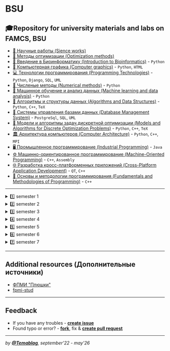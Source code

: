 # BSU
🎓Repository for university materials and labs on FAMCS, BSU
---

- [📃 Научные работы (Sience works)](https://github.com/TemaBlag/BSU/tree/main/science_works)
- [🎯 Методы оптимизации (Optimization methods)](https://github.com/TemaBlag/BSU/tree/main/optimization_methods)
- [:dna: Введение в Биоинформатику (Introduction to Bioinformatics)](https://github.com/TemaBlag/BSU/tree/main/bioinformatics) - `Python`
- [🎨 Компьютерная графика (Computer graphics)](https://github.com/TemaBlag/BSU/tree/main/computer_graphics) - `Python`, `HTML`
- [💻 Технологии программирования (Programming Technologies)](https://github.com/TemaBlag/TechKing) - `Python`, `Django`, `SQL`, `UML`
- [:abacus: Численые методы (Numerical methods)](https://github.com/TemaBlag/BSU/tree/main/numerical_methods) - `Python`
- [🤖 Машинное обучение и анализ данных (Machine learning and data analysis)](https://github.com/TemaBlag/Yandex_SDA/tree/main/ML_part1) - `Python`
- [🧩 Алгоритмы и структуры данных (Algorithms and Data Structures)](https://github.com/TemaBlag/BSU/tree/main/algorithms_and_ds) - `Python`, `C++`, `TeX`
- [💾 Системы управления базами данных (Database Management System)](https://github.com/TemaBlag/BSU/tree/main/database_management_system) - `PostgreSql`, `SQL`, 
 `UML`
- [📐 Модели и алгоритмы задач дискретной оптимизации (Models and Algorithms for Discrete Optimization Problems)](https://github.com/TemaBlag/BSU/tree/main/models_and_algorithms) - `Python`, `C++`, `TeX`
- [🏛️ Архитектура компьютеров (Computer Architecture)](https://github.com/TemaBlag/BSU/tree/main/computer_architecture) - `Python`, `C++`, `MPI`
- [🖥️ Промышленное программирование (Industrial Programming)](https://github.com/TemaBlag/BSU/tree/main/industrial_programming) - `Java`
- [⚙️ Машинно-ориентированное программирование (Machine-Oriented Programming)](https://github.com/TemaBlag/BSU/tree/main/machine_oriented) - `C++`, `Assembly`
- [🌐 Разработка кросс-платформенных приложений (Cross-Platform Application Development)](https://github.com/TemaBlag/BSU/tree/main/cross_platform) - `QT`, `C++`
- [📖 Основы и методологии программирования (Fundamentals and Methodologies of Programming)](https://github.com/TemaBlag/BSU/tree/main/fundamentals) - `C++`

---

<details>
<summary>1️⃣ semester 1</summary>

- [Differential and integral calculus	(_Дифференциальное и интегральное исчисление_)](https://github.com/TemaBlag/BSU/tree/main/dif_and_int_calcus)
- [📖 Fundamentals and Methodologies of programming	(_Основы и методологии программирования_)](https://github.com/TemaBlag/BSU/tree/main/fundamentals)
- [Analytical geometry (_Аналитическая геометрия_)](https://github.com/TemaBlag/BSU/tree/main/algebra_and_geometry)
- [English (_Английский язык_)](https://github.com/TemaBlag/BSU/tree/main/english)
- [Discrete mathematics and mathematical logic	(_Дискретная математика и математическая логика_)](https://github.com/TemaBlag/BSU/tree/main/discrete_math_and_logic)
- [Fundamentals of Higher Algebra (_Основы высшей алгебры_)](https://github.com/TemaBlag/BSU/tree/main/algebra_and_geometry)

</details>

<details>
<summary>2️⃣ semester 2</summary>

- [Differential and integral calculus	(_Дифференциальное и интегральное исчисление_)](https://github.com/TemaBlag/BSU/tree/main/dif_and_int_calcus)
- [Linear algebra (_Линейная алгебра_)](https://github.com/TemaBlag/BSU/blob/main/algebra_and_geometry/README.md)
- [English (_Английский язык_)](https://github.com/TemaBlag/BSU/tree/main/english)
- [⚙️ Machine-oriented programming	(_Машинно-ориентированное программирование_)](https://github.com/TemaBlag/BSU/tree/main/machine_oriented)			 
- [Discrete mathematics and mathematical logic	(_Дискретная математика и математическая логика_)](https://github.com/TemaBlag/BSU/tree/main/discrete_math_and_logic)	
- [🌐 Cross-platform application development (_Разработка кросс-платформенных приложений_)](https://github.com/TemaBlag/BSU/tree/main/cross_platform)

</details>

<details>
<summary>3️⃣ semester 3</summary>
 
- [Educational practice (_Учебная практика_)](https://github.com/TemaBlag/BSU/tree/main/educational_practice) 
- [🖥️ Industrial programming	(_Промышленное программирование_)](https://github.com/TemaBlag/BSU/tree/main/industrial_programming)	
- [Differential equations (_Дифференциальные уравнения_)](https://github.com/TemaBlag/BSU/tree/main/differential_equations)
- [Fundamentals of theoretical computer Science	 (_Основы теоретической информатики_)](https://github.com/TemaBlag/BSU/tree/main/computer_science)
- [Series and functions of a complex argument	 (_Ряды и функции комплексного аргумента_)](https://github.com/TemaBlag/BSU/tree/main/series_and_functions)	
- [English (_Английский язык_)](https://github.com/TemaBlag/BSU/tree/main/english)
- [Operating systems (_Операционные системы_)](https://github.com/TemaBlag/BSU/tree/main/operating_systems)
- [Modern political economy	(_Современная политэкономия_)](https://github.com/TemaBlag/BSU/tree/main/political_economy)
- [Functional sequences and series, improper integral (_Функциональные последовательности и ряды, несобственный интеграл_)](https://github.com/TemaBlag/BSU/tree/main/functional_sequences)

</details>

<details>
<summary>4️⃣ semester 4</summary>
 
- [🧩 Algorithms and data structures (_Алгоритмы и структуры данных_)](https://github.com/TemaBlag/BSU/tree/main/algorithms_and_ds)	
- [💾 Data models and DMS (_Модели данных и СУБД_)](https://github.com/TemaBlag/BSU/tree/main/database_management_system)		 
- [📐 Models and algorithms of discrete optimization problems (_Модели и алгоритмы задач дискретной оптимизации_)](https://github.com/TemaBlag/BSU/tree/main/models_and_algorithms)		 
- [🏛️ Computer architecture (_Архитектура компьютеров_)](https://github.com/TemaBlag/BSU/tree/main/computer_architecture)	
- [Differential equations (_Дифференциальные уравнения_)](https://github.com/TemaBlag/BSU/tree/main/differential_equations)
- [Philosophy (_Философия_)](https://github.com/TemaBlag/BSU/tree/main/philosophy)

</details>

<details>
<summary>5️⃣ semester 5</summary>

- [📃 Course project (_Курсовой проект_)](https://github.com/TemaBlag/BSU/tree/main/science_works)
- [🎯 Optimization methods	(_Методы оптимизации_)](https://github.com/TemaBlag/BSU/tree/main/optimization_methods)
- [:dna: Introduction to Bioinformatics (_Введение в биоинформатику_)](https://github.com/TemaBlag/BSU/tree/main/bioinformatics)
- [🎨 Computer graphics	(_Компьютерная графика_)](https://github.com/TemaBlag/BSU/tree/main/computer_graphics)
- [💻 Programming technologies (_Технологии программирования_)](https://github.com/TemaBlag/TechKing)	  
- [:abacus: Numerical methods (_Численные методы_)](https://github.com/TemaBlag/BSU/tree/main/numerical_methods)		 
- [🤖 Machine learning and data analysis (_Машинное обучение и анализ данных_)](https://github.com/TemaBlag/Yandex_SDA/tree/main/ML_part1)
- [Probability theory and mathematical statistics (_Теория вероятностей и математическая статистика_)](https://github.com/TemaBlag/BSU/tree/main/prob_and_math_stat)
- Functional analysis (_Функциональный анализ_)

</details>

<details>
<summary>6️⃣ semester 6</summary>

- Course paper (_Курсовая работа_) 
- Computer networks (_Компьютерные сети_)
- Numerical methods (_Численные методы_)
- Partial differential equations and their applications (_Дифференциальные уравнения в частных производных и их приложения_)	 
- Graph theory (_Теория графов_)	
- Fundamentals of pedagogy and psychology (_Основы педагогики и психологии_)	 
- Fundamentals of digital image processing (_Основы цифровой обработки изображений_)
- Probability theory and mathematical statistics (_Теория вероятностей и математическая статистика_)

</details>

<details>
<summary>7️⃣ semester 7</summary>
</details>

---

## Additional resources (Дополнительные источники)

- [ФПМИ "Плюшки"](https://drive.google.com/drive/folders/1E-C97FkYpyokqisJagy1oZDOAcn1ly9g)
- [fpmi-stud](https://drive.google.com/drive/folders/1fHpN0onSWIi1IBraPW2ExMSHVeRX997I)

---

## Feedback

- If you have any troubles - [**create issue**](https://github.com/Temablag/BSU/issues/new)
- Found typo or error? - [**fork**](https://github.com/Temablag/BSU/compare#fork-destination-box), fix & [**create pull request**](https://github.com/Temablag/BSU/pulls?q=is%3Apr+sort%3Aupdated-desc+is%3Aopen)

---

_by [**@Temablag**](https://github.com/Temablag), september'22 - may'26_
